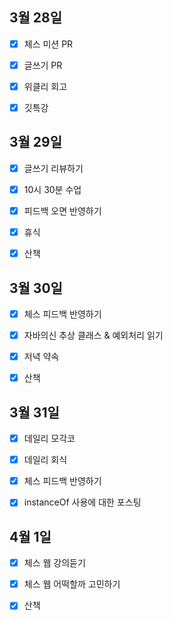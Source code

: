 ## 3월 28일

- [x] 체스 미션 PR
- [x] 글쓰기 PR
- [x] 위클리 회고
- [x] 깃특강



## 3월 29일

- [x] 글쓰기 리뷰하기
- [x] 10시 30분 수업
- [x] 피드백 오면 반영하기
- [x] 휴식
- [x] 산책



## 3월 30일

- [x] 체스 피드백 반영하기
- [x] 자바의신 추상 클래스 & 예외처리 읽기
- [x] 저녁 약속
- [x] 산책



## 3월 31일

- [x] 데일리 모각코
- [x] 데일리 회식
- [x] 체스 피드백 반영하기
- [x] instanceOf 사용에 대한 포스팅



## 4월 1일

- [x] 체스 웹 강의듣기
- [x] 체스 웹 어떡할까 고민하기
- [x] 산책


